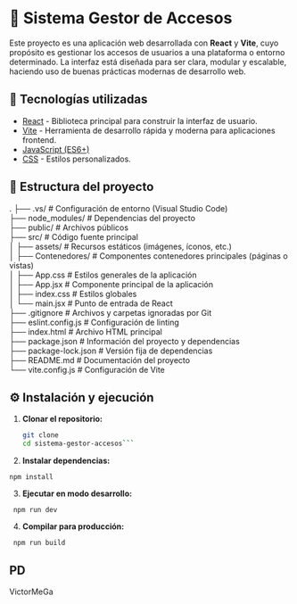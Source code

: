 # 🔐 Sistema Gestor de Accesos

Este proyecto es una aplicación web desarrollada con **React** y **Vite**, cuyo propósito es gestionar los accesos de usuarios a una plataforma o entorno determinado. La interfaz está diseñada para ser clara, modular y escalable, haciendo uso de buenas prácticas modernas de desarrollo web.

## 🚀 Tecnologías utilizadas

- [React](https://reactjs.org/) - Biblioteca principal para construir la interfaz de usuario.
- [Vite](https://vitejs.dev/) - Herramienta de desarrollo rápida y moderna para aplicaciones frontend.
- [JavaScript (ES6+)](https://developer.mozilla.org/en-US/docs/Web/JavaScript)
- [CSS](https://developer.mozilla.org/en-US/docs/Web/CSS) - Estilos personalizados.

## 📁 Estructura del proyecto
. 
├── .vs/ # Configuración de entorno (Visual Studio Code) <br>
├── node_modules/ # Dependencias del proyecto <br>
├── public/ # Archivos públicos <br>
├── src/ # Código fuente principal <br>
│ ├── assets/ # Recursos estáticos (imágenes, íconos, etc.)  <br>
│ ├── Contenedores/ # Componentes contenedores principales (páginas o vistas)  <br>
│ ├── App.css # Estilos generales de la aplicación <br>
│ ├── App.jsx # Componente principal de la aplicación <br>
│ ├── index.css # Estilos globales <br>
│ └── main.jsx # Punto de entrada de React <br>
├── .gitignore # Archivos y carpetas ignoradas por Git <br>
├── eslint.config.js # Configuración de linting <br>
├── index.html # Archivo HTML principal <br>
├── package.json # Información del proyecto y dependencias <br>
├── package-lock.json # Versión fija de dependencias <br>
├── README.md # Documentación del proyecto <br>
└── vite.config.js # Configuración de Vite<br>

## ⚙️ Instalación y ejecución

1. **Clonar el repositorio:**

   ```bash
   git clone 
   cd sistema-gestor-accesos```

2. **Instalar dependencias:**

  ```npm install```

3. **Ejecutar en modo desarrollo:**

 ``` npm run dev```

4. **Compilar para producción:**

  ``` npm run build```

## PD
VictorMeGa